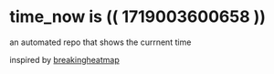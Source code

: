 # time_now is (( 1719003600658 ))

an automated repo that shows the currnent time

inspired by [breakingheatmap](https://github.com/breakingheatmap/breakingheatmap)
